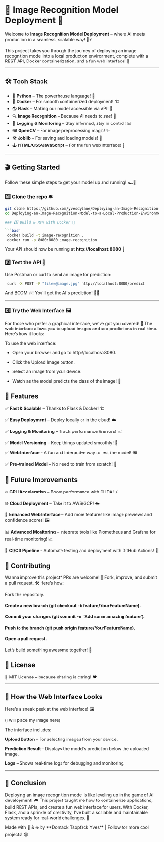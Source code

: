 # 🎯 Image Recognition Model Deployment 🚀

Welcome to **Image Recognition Model Deployment** – where AI meets production in a seamless, scalable way! 🤖⚡ 

This project takes you through the journey of deploying an image recognition model into a local production environment, complete with a REST API, Docker containerization, and a fun web interface! 🌟

---

## 🛠️ Tech Stack

- 🐍 **Python** – The powerhouse language! 💪  
- 🐳 **Docker** – For smooth containerized deployment! 🏗️  
- 🌎 **Flask** – Making our model accessible via API! 🎯  
- 🔍 **Image Recognition** – Because AI needs to *see*! 👀  
- 📜 **Logging & Monitoring** – Stay informed, stay in control! 📊  
- 🖼️ **OpenCV** – For image preprocessing magic! ✨  
- 🛠️ **Joblib** – For saving and loading models! 💾  
- 🕹️ **HTML/CSS/JavaScript** – For the fun web interface! 🎨  

---

## 🎬 Getting Started

Follow these simple steps to get your model up and running! 🏎️💨

### 1️⃣ Clone the repo 🛎️

```bash
git clone https://github.com/yvesdylane/Deploying-an-Image-Recognition-Model-to-a-Local-Production-Environment-Objective 
cd Deploying-an-Image-Recognition-Model-to-a-Local-Production-Environment-Objective

### 2️⃣ Build & Run with Docker 🐳

```bash
 docker build -t image-recognition .
 docker run -p 8080:8080 image-recognition
```

Your API should now be running at **http\://localhost:8080** 🚀

### 3️⃣ Test the API 📡

Use Postman or curl to send an image for prediction:

```bash
 curl -X POST -F "file=@image.jpg" http://localhost:8080/predict
```

And BOOM 💥! You'll get the AI's prediction! 🧠📸

---

### 4️⃣ Try the Web Interface 🖼️

For those who prefer a graphical interface, we’ve got you covered! 🎉 The web interface allows you to upload images and see predictions in real-time. Here’s how it looks:

To use the web interface:

- Open your browser and go to http://localhost:8080.

- Click the Upload Image button.

- Select an image from your device.

- Watch as the model predicts the class of the image! 🎉

## 📌 Features

✅ **Fast & Scalable** – Thanks to Flask & Docker! 🏗️

✅ **Easy Deployment** – Deploy locally or in the cloud! ☁️

✅ **Logging & Monitoring** – Track performance & errors! 📈

✅ **Model Versioning** – Keep things updated smoothly! 🔄

✅ **Web Interface** – A fun and interactive way to test the model! 🖼️

✅ **Pre-trained Model** – No need to train from scratch! 🎯

## 🚀 Future Improvements

🔥 **GPU Acceleration** – Boost performance with CUDA! ⚡

🌐 **Cloud Deployment** – Take it to AWS/GCP! ☁️

📸 **Enhanced Web Interface** – Add more features like image previews and confidence scores! 🖼️

📊 **Advanced Monitoring** – Integrate tools like Prometheus and Grafana for real-time monitoring! 📈

🔄 **CI/CD Pipeline** – Automate testing and deployment with GitHub Actions! 🤖

## 🤝 Contributing

Wanna improve this project? PRs are welcome! 🎉 Fork, improve, and submit a pull request. 🛠️ Here’s how:

Fork the repository.

#### Create a new branch (git checkout -b feature/YourFeatureName).

#### Commit your changes (git commit -m 'Add some amazing feature').

#### Push to the branch (git push origin feature/YourFeatureName).

#### Open a pull request.

Let’s build something awesome together! 🚀

## 📜 License

📝 MIT License – because sharing is caring! ❤️

---

## 👀 How the Web Interface Looks

Here’s a sneak peek at the web interface! 🖼️

(i will place my image here)

The interface includes:

**Upload Button** – For selecting images from your device.

**Prediction Result** – Displays the model’s prediction below the uploaded image.

**Logs** – Shows real-time logs for debugging and monitoring.

---

## 🎉 Conclusion

Deploying an image recognition model is like leveling up in the game of AI development! 🎮 This project taught me how to containerize applications, build REST APIs, and create a fun web interface for users. With Docker, Flask, and a sprinkle of creativity, I’ve built a scalable and maintainable system ready for real-world challenges. 🚀

Made with 🚀 & ☕ by \*\*Donfack Tsopfack Yves\*\* | Follow for more cool projects! 😎


